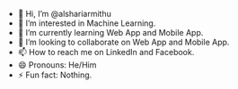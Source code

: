 - 👋 Hi, I’m @alshariarmithu
- 👀 I’m interested in Machine Learning.
- 🌱 I’m currently learning Web App and Mobile App.
- 💞️ I’m looking to collaborate on Web App and Mobile App.
- 📫 How to reach me on LinkedIn and Facebook.
- 😄 Pronouns: He/Him
- ⚡ Fun fact: Nothing.

<!---
alshariarmithu/alshariarmithu is a ✨ special ✨ repository because its `README.md` (this file) appears on your GitHub profile.
You can click the Preview link to take a look at your changes.
--->
